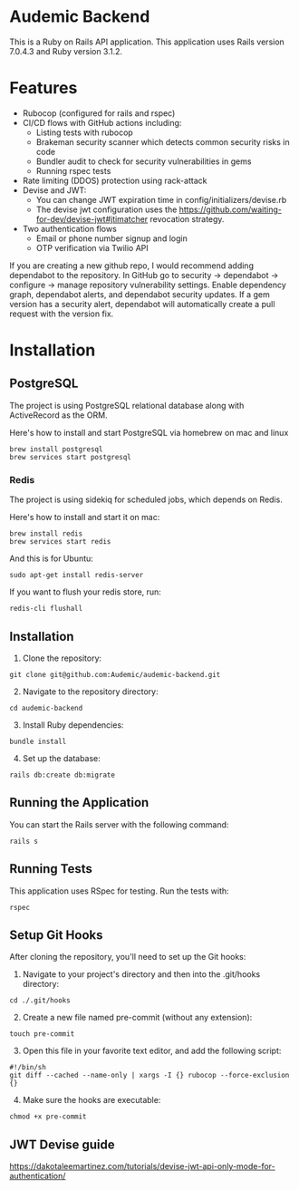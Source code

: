 # Audemic Backend

This is a Ruby on Rails API application. This application uses Rails version 7.0.4.3 and Ruby version 3.1.2.

# Features
- Rubocop (configured for rails and rspec)
- CI/CD flows with GitHub actions including:
  - Listing tests with rubocop
  - Brakeman security scanner which detects common security risks in code
  - Bundler audit to check for security vulnerabilities in gems
  - Running rspec tests
- Rate limiting (DDOS) protection using rack-attack
- Devise and JWT:
  - You can change JWT expiration time in config/initializers/devise.rb
  - The devise jwt configuration uses the https://github.com/waiting-for-dev/devise-jwt#jtimatcher revocation strategy.
- Two authentication flows
  - Email or phone number signup and login
  - OTP verification via Twilio API

 If you are creating a new github repo, I would recommend adding dependabot to the repository. In GitHub go to security -> dependabot -> configure -> manage repository vulnerability settings. Enable dependency graph, dependabot alerts, and dependabot security updates. If a gem version has a security alert, dependabot will automatically create a pull request with the version fix.

# Installation

## PostgreSQL

The project is using PostgreSQL relational database along with ActiveRecord as
the ORM.

Here's how to install and start PostgreSQL via homebrew on mac and linux

```
brew install postgresql
brew services start postgresql
```

### Redis

The project is using sidekiq for scheduled jobs, which depends on Redis.

Here's how to install and start it on mac:

```
brew install redis
brew services start redis
```

And this is for Ubuntu:

```
sudo apt-get install redis-server
```

If you want to flush your redis store, run:

```
redis-cli flushall
```

## Installation

1. Clone the repository:

  ```
  git clone git@github.com:Audemic/audemic-backend.git
  ```

2. Navigate to the repository directory:
  ```
  cd audemic-backend
  ```

3. Install Ruby dependencies:

  ```
  bundle install
  ```

4. Set up the database:
```
rails db:create db:migrate
```

## Running the Application

You can start the Rails server with the following command:

```
rails s
```

## Running Tests

This application uses RSpec for testing. Run the tests with:
```
rspec
```

## Setup Git Hooks

After cloning the repository, you'll need to set up the Git hooks:

1. Navigate to your project's directory and then into the .git/hooks directory:
```
cd ./.git/hooks
```

2. Create a new file named pre-commit (without any extension):
```
touch pre-commit
```

3. Open this file in your favorite text editor, and add the following script:

```
#!/bin/sh
git diff --cached --name-only | xargs -I {} rubocop --force-exclusion {}
```

4. Make sure the hooks are executable:
```
chmod +x pre-commit
```

## JWT Devise guide
https://dakotaleemartinez.com/tutorials/devise-jwt-api-only-mode-for-authentication/
